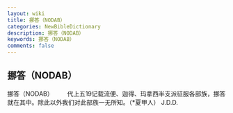 ```yaml
---
layout: wiki
title: 挪答（NODAB）
categories: NewBibleDictionary
description: 挪答（NODAB）
keywords: 挪答（NODAB）
comments: false
---
```


## 挪答（NODAB）



挪答（NODAB）
　　代上五19记载流便、迦得、玛拿西半支派征服各部族，挪答就在其中。除此以外我们对此部族一无所知。（*夏甲人）
J.D.D.




